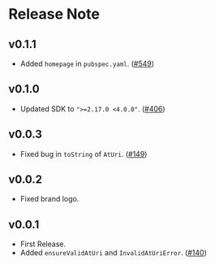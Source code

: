 # Release Note

## v0.1.1

- Added `homepage` in `pubspec.yaml`. ([#549](https://github.com/myConsciousness/atproto.dart/issues/549))

## v0.1.0

- Updated SDK to `">=2.17.0 <4.0.0"`. ([#406](https://github.com/myConsciousness/atproto.dart/issues/406))

## v0.0.3

- Fixed bug in `toString` of `AtUri`. ([#149](https://github.com/myConsciousness/atproto.dart/issues/149))

## v0.0.2

- Fixed brand logo.

## v0.0.1

- First Release.
- Added `ensureValidAtUri` and `InvalidAtUriError`. ([#140](https://github.com/myConsciousness/atproto.dart/issues/140))
